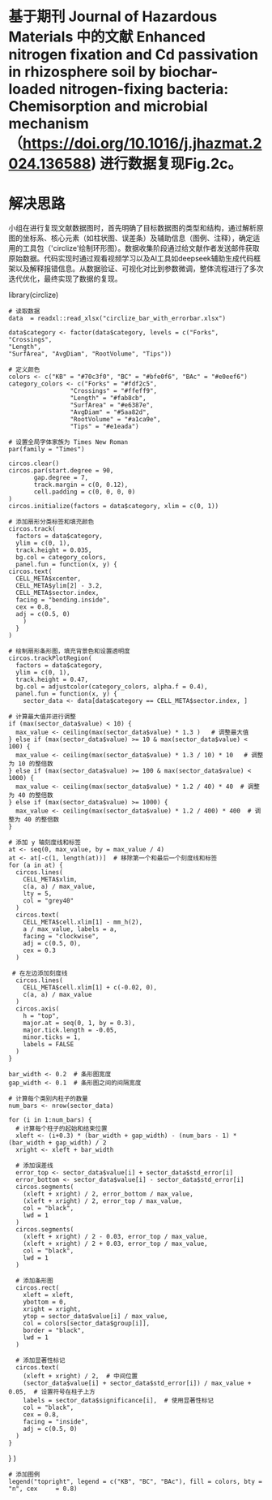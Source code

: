# 基于期刊 Journal of Hazardous Materials 中的文献 Enhanced nitrogen fixation and Cd passivation in rhizosphere soil by biochar-loaded nitrogen-fixing bacteria: Chemisorption and microbial mechanism（https://doi.org/10.1016/j.jhazmat.2024.136588) 进行数据复现Fig.2c。

# 解决思路
小组在进行复现文献数据图时，首先明确了目标数据图的类型和结构，通过解析原图的坐标系、核心元素（如柱状图、误差条）及辅助信息（图例、注释），确定适用的工具包（'circlize'绘制环形图）。数据收集阶段通过给文献作者发送邮件获取原始数据。代码实现时通过观看视频学习以及AI工具如deepseek辅助生成代码框架以及解释报错信息。从数据验证、可视化对比到参数微调，整体流程进行了多次迭代优化，最终实现了数据的复现。

library(circlize)

    # 读取数据
    data  = readxl::read_xlsx("circlize_bar_with_errorbar.xlsx")

    data$category <- factor(data$category, levels = c("Forks", "Crossings",     
    "Length",         
    "SurfArea", "AvgDiam", "RootVolume", "Tips"))

    # 定义颜色
    colors <- c("KB" = "#70c3f0", "BC" = "#bfe0f6", "BAc" = "#e0eef6")
    category_colors <- c("Forks" = "#fdf2c5", 
                     "Crossings" = "#ffeff9", 
                     "Length" = "#fab8cb", 
                     "SurfArea" = "#e6387e", 
                     "AvgDiam" = "#5aa82d", 
                     "RootVolume" = "#a1ca9e", 
                     "Tips" = "#e1eada")

    # 设置全局字体家族为 Times New Roman
    par(family = "Times")

    circos.clear()
    circos.par(start.degree = 90, 
           gap.degree = 7, 
           track.margin = c(0, 0.12), 
           cell.padding = c(0, 0, 0, 0)
    )
    circos.initialize(factors = data$category, xlim = c(0, 1))

    # 添加扇形分类标签和填充颜色
    circos.track(
      factors = data$category, 
      ylim = c(0, 1), 
      track.height = 0.035, 
      bg.col = category_colors,
      panel.fun = function(x, y) {
    circos.text(
      CELL_META$xcenter,
      CELL_META$ylim[2] - 3.2,
      CELL_META$sector.index, 
      facing = "bending.inside", 
      cex = 0.8, 
      adj = c(0.5, 0)
        )
      }
    )

    # 绘制扇形条形图，填充背景色和设置透明度
    circos.trackPlotRegion(
      factors = data$category, 
      ylim = c(0, 1), 
      track.height = 0.47, 
      bg.col = adjustcolor(category_colors, alpha.f = 0.4), 
      panel.fun = function(x, y) {
        sector_data <- data[data$category == CELL_META$sector.index, ]
    
    # 计算最大值并进行调整
    if (max(sector_data$value) < 10) {
      max_value <- ceiling(max(sector_data$value) * 1.3 )   # 调整最大值
    } else if (max(sector_data$value) >= 10 & max(sector_data$value) < 100) {
      max_value <- ceiling(max(sector_data$value) * 1.3 / 10) * 10   # 调整为 10 的整倍数
    } else if (max(sector_data$value) >= 100 & max(sector_data$value) < 1000) {
      max_value <- ceiling(max(sector_data$value) * 1.2 / 40) * 40  # 调整为 40 的整倍数
    } else if (max(sector_data$value) >= 1000) {
      max_value <- ceiling(max(sector_data$value) * 1.2 / 400) * 400  # 调整为 40 的整倍数
    }
    
    # 添加 y 轴刻度线和标签
    at <- seq(0, max_value, by = max_value / 4)
    at <- at[-c(1, length(at))]  # 移除第一个和最后一个刻度线和标签
    for (a in at) {
      circos.lines(
        CELL_META$xlim,
        c(a, a) / max_value, 
        lty = 5, 
        col = "grey40"
      )
      circos.text(
        CELL_META$cell.xlim[1] - mm_h(2), 
        a / max_value, labels = a,
        facing = "clockwise", 
        adj = c(0.5, 0), 
        cex = 0.3
      )

     # 在左边添加刻度线
      circos.lines(
        CELL_META$cell.xlim[1] + c(-0.02, 0), 
        c(a, a) / max_value
      )
      circos.axis(
        h = "top",
        major.at = seq(0, 1, by = 0.3),
        major.tick.length = -0.05,
        minor.ticks = 1,
        labels = FALSE
      )
    }    
    
    bar_width <- 0.2  # 条形图宽度
    gap_width <- 0.1  # 条形图之间的间隔宽度
    
    # 计算每个类别内柱子的数量
    num_bars <- nrow(sector_data)
    
    for (i in 1:num_bars) {
      # 计算每个柱子的起始和结束位置
      xleft <- (i+0.3) * (bar_width + gap_width) - (num_bars - 1) * (bar_width + gap_width) / 2
      xright <- xleft + bar_width
      
      # 添加误差线
      error_top <- sector_data$value[i] + sector_data$std_error[i]
      error_bottom <- sector_data$value[i] - sector_data$std_error[i]
      circos.segments(
        (xleft + xright) / 2, error_bottom / max_value,
        (xleft + xright) / 2, error_top / max_value,
        col = "black",
        lwd = 1
      )
      circos.segments(
        (xleft + xright) / 2 - 0.03, error_top / max_value,
        (xleft + xright) / 2 + 0.03, error_top / max_value,
        col = "black",
        lwd = 1
      )

      # 添加条形图
      circos.rect(
        xleft = xleft, 
        ybottom = 0, 
        xright = xright, 
        ytop = sector_data$value[i] / max_value,
        col = colors[sector_data$group[i]], 
        border = "black",
        lwd = 1
      )
      
      # 添加显著性标记
      circos.text(
        (xleft + xright) / 2,  # 中间位置
        (sector_data$value[i] + sector_data$std_error[i]) / max_value + 0.05,  # 设置符号在柱子上方
        labels = sector_data$significance[i],  # 使用显著性标记
        col = "black", 
        cex = 0.8,
        facing = "inside",
        adj = c(0.5, 0)
      )
    }
  }
)

    # 添加图例
    legend("topright", legend = c("KB", "BC", "BAc"), fill = colors, bty = "n", cex     = 0.8)
